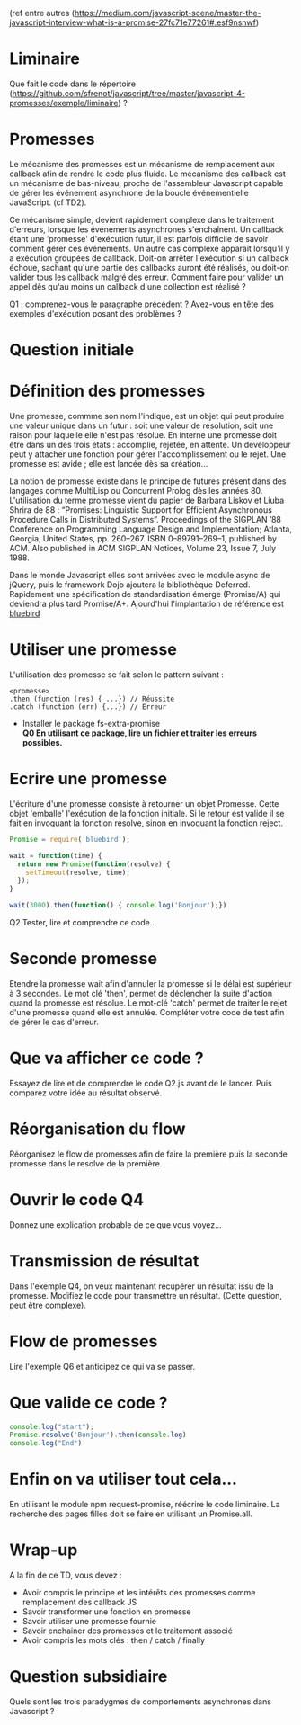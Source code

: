(ref entre autres (https://medium.com/javascript-scene/master-the-javascript-interview-what-is-a-promise-27fc71e77261#.esf9nsnwf)

# Liminaire
Que fait le code dans le répertoire (https://github.com/sfrenot/javascript/tree/master/javascript-4-promesses/exemple/liminaire) ?

# Promesses
Le mécanisme des promesses est un mécanisme de remplacement aux callback afin de rendre le code plus fluide. Le mécanisme des callback est un mécanisme de bas-niveau, proche de l'assembleur Javascript capable de gérer les événement asynchrone de la boucle événementielle JavaScript. (cf TD2).

Ce mécanisme simple, devient rapidement complexe dans le traitement d'erreurs, lorsque les événements asynchrones s'enchaînent. Un callback étant une 'promesse' d'exécution futur, il est parfois difficile de savoir comment gérer ces événements. Un autre cas complexe apparait lorsqu'il y a exécution groupées de callback. Doit-on arrêter l'exécution si un callback échoue, sachant qu'une partie des callbacks auront été réalisés, ou doit-on valider tous les callback malgré des erreur. Comment faire pour valider un appel dès qu'au moins un callback d'une collection est réalisé ?

Q1 : comprenez-vous le paragraphe précédent ? Avez-vous en tête des exemples d'exécution posant des problèmes ?

# Question initiale


# Définition des promesses
Une promesse, commme son nom l'indique, est un objet qui peut produire une valeur unique dans un futur : soit une valeur de résolution, soit une raison pour laquelle elle n'est pas résolue. En interne une promesse doit être dans un des trois états : accomplie, rejetée, en attente. Un devéloppeur peut y attacher une fonction pour gérer l'accomplissement ou le rejet. Une promesse est avide ; elle est lancée dès sa création...

La notion de promesse existe dans le principe de futures présent dans des langages comme MultiLisp ou Concurrent Prolog dès les années 80. L'utilisation du terme promesse vient du papier de Barbara Liskov et Liuba Shrira de 88 : “Promises: Linguistic Support for Efficient Asynchronous Procedure Calls in Distributed Systems”. Proceedings of the SIGPLAN ’88 Conference on Programming Language Design and Implementation; Atlanta, Georgia, United States, pp. 260–267. ISBN 0–89791–269–1, published by ACM. Also published in ACM SIGPLAN Notices, Volume 23, Issue 7, July 1988.

Dans le monde Javascript elles sont arrivées avec le module async de jQuery, puis le framework Dojo ajoutera la bibliothèque Deferred. Rapidement une spécification de standardisation émerge (Promise/A) qui deviendra plus tard Promise/A+. Ajourd'hui l'implantation de référence est [bluebird](http://bluebirdjs.com/docs/getting-started.html)

# Utiliser une promesse
L'utilisation des promesse se fait selon le pattern suivant :

```
<promesse>
.then (function (res) { ...}) // Réussite
.catch (function (err) {...}) // Erreur
```

- Installer le package fs-extra-promise  
**Q0 En utilisant ce package, lire un fichier et traiter les erreurs possibles.**  

# Ecrire une promesse
L'écriture d'une promesse consiste à retourner un objet Promesse. Cette objet 'emballe' l'exécution de la fonction initiale. Si le retour est valide il se fait en invoquant la fonction resolve, sinon en invoquant la fonction reject.

```Javascript
Promise = require('bluebird');

wait = function(time) {
  return new Promise(function(resolve) {
    setTimeout(resolve, time);
  });
}

wait(3000).then(function() { console.log('Bonjour');})
```

Q2 Tester, lire et comprendre ce code...

# Seconde promesse
Etendre la promesse wait afin d'annuler la promesse si le délai est supérieur à 3 secondes. Le mot clé 'then', permet de déclencher la suite d'action quand la promesse est résolue. Le mot-clé 'catch' permet de traiter le rejet d'une promesse quand elle est annulée. Compléter votre code de test afin de gérer le cas d'erreur.

# Que va afficher ce code ?
Essayez de lire et de comprendre le code Q2.js avant de le lancer. Puis comparez votre idée au résultat observé.

# Réorganisation du flow
Réorganisez le flow de promesses afin de faire la première puis la seconde promesse dans le resolve de la première.

# Ouvrir le code Q4
Donnez une explication probable de ce que vous voyez...

# Transmission de résultat
Dans l'exemple Q4, on veux maintenant récupérer un résultat issu de la promesse. Modifiez le code pour transmettre un résultat. (Cette question, peut être complexe).

# Flow de promesses
Lire l'exemple Q6 et anticipez ce qui va se passer.

# Que valide ce code ?
```Javascript
console.log("start");
Promise.resolve('Bonjour').then(console.log)
console.log("End")
```

# Enfin on va utiliser tout cela...
En utilisant le module npm request-promise, réécrire le code liminaire. La recherche des pages filles doit se faire en utilisant un Promise.all.

# Wrap-up
A la fin de ce TD, vous devez :
- Avoir compris le principe et les intérêts des promesses comme remplacement des callback JS
- Savoir transformer une fonction en promesse
- Savoir utiliser une promesse fournie
- Savoir enchainer des promesses et le traitement associé
- Avoir compris les mots clés : then / catch / finally

# Question subsidiaire
Quels sont les trois paradygmes de comportements asynchrones dans Javascript ?

